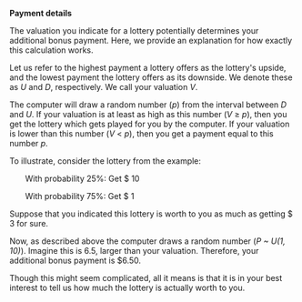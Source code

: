 **Payment details**

The valuation you indicate for a lottery potentially determines your additional bonus payment. Here, we provide an explanation for how exactly this calculation works.

Let us refer to the highest payment a lottery offers as the lottery's upside, and the lowest payment the lottery offers as its downside. We denote these as _U_ and _D_, respectively. We call your valuation _V_.

The computer will draw a random number (_p_) from the interval between _D_ and _U_. If your valuation is at least as high as this number (_V_ ≥ _p_), then you get the lottery which gets played for you by the computer. If your valuation is lower than this number (_V_ < _p_), then you get a payment equal to this number _p_.

To illustrate, consider the lottery from the example: 

&nbsp;&nbsp;&nbsp;&nbsp;&nbsp;&nbsp; With probability 25%: Get $ 10

&nbsp;&nbsp;&nbsp;&nbsp;&nbsp;&nbsp; With probability 75%: Get $  1

Suppose that you indicated this lottery is worth to you as much as getting $ 3 for sure.

Now, as described above the computer draws a random number (_P ~ U(1, 10)_). Imagine this is 6.5, larger than your valuation. Therefore, your additional bonus payment is $6.50.

Though this might seem complicated, all it means is that it is in your best interest to tell us how much the lottery is actually worth to you.

